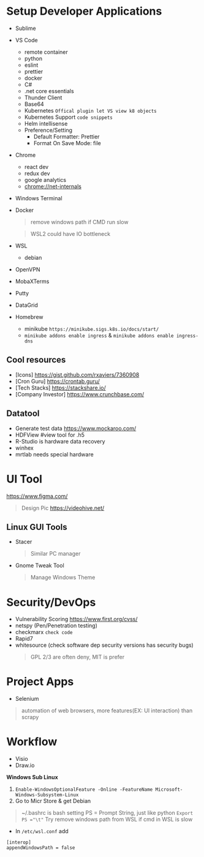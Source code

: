 # Setup Developer Applications
- Sublime
- VS Code
  - remote container
  - python
  - eslint
  - prettier
  - docker
  - C#
  - .net core essentials
  - Thunder Client
  - Base64
  - Kubernetes `Offical plugin let VS view k8 objects`
  - Kubernetes Support `code snippets`
  - Helm intellisense
  - Preference/Setting
    - Default Formatter: Prettier
    - Format On Save Mode: file
- Chrome
  - react dev
  - redux dev
  - google analytics
  - [chrome://net-internals](chrome://net-internals/)
- Windows Terminal
- Docker
  > remove windows path if CMD run slow

  > WSL2 could have IO bottleneck
- WSL
  - debian
- OpenVPN
- MobaXTerms
- Putty
- DataGrid
- Homebrew
  - minikube `https://minikube.sigs.k8s.io/docs/start/`
  - `minikube addons enable ingress` & `minikube addons enable ingress-dns`

## Cool resources
- [Icons] https://gist.github.com/rxaviers/7360908
- [Cron Guru] https://crontab.guru/
- [Tech Stacks] https://stackshare.io/
- [Company Investor] https://www.crunchbase.com/

## Datatool
- Generate test data https://www.mockaroo.com/
- HDFView #view tool for .h5
- R-Studio is hardware data recovery
- winhex
- mrtlab needs special hardware

# UI Tool
https://www.figma.com/
> Design Pic
https://videohive.net/


## Linux GUI Tools
- Stacer
  > Similar PC manager
- Gnome Tweak Tool
  > Manage Windows Theme

# Security/DevOps
- Vulnerability Scoring https://www.first.org/cvss/
- netspy (Pen/Penetration testing)
- checkmarx `check code`
- Rapid7
- whitesource (check software dep security versions has security bugs)
  > GPL 2/3 are often deny, MIT is prefer

# Project Apps
- Selenium 
> automation of web browsers, more features(EX: UI interaction) than scrapy

# Workflow
- Visio
- Draw.io

**Windows Sub Linux**
1. `Enable-WindowsOptionalFeature -Online -FeatureName Microsoft-Windows-Subsystem-Linux`
2. Go to Micr Store & get Debian

> ~/.bashrc is bash setting
> PS = Prompt String, just like python `Export PS ="\t"`
Try remove windows path from WSL if cmd in WSL is slow
- In `/etc/wsl.conf` add
```
[interop]
appendWindowsPath = false
```